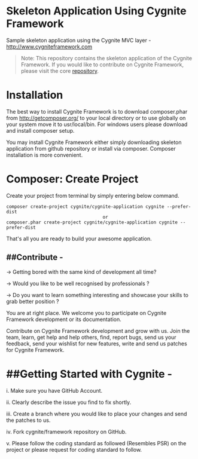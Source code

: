 Skeleton Application Using Cygnite Framework
======================================

Sample skeleton application using the Cygnite MVC layer - http://www.cygniteframework.com

>  Note: This repository contains the skeleton application of the Cygnite Framework. If you would like to contribute
on Cygnite Framework, please visit the core [repository](https://github.com/cygnite/framework).

Installation
=========
The best way to install Cygnite Framework is to download composer.phar from http://getcomposer.org/ to your local directory or to use globally on your system move it to
usr/local/bin. For windows users please download and install composer setup.

You may install Cygnite Framework either simply downloading skeleton application from github repository or install via composer. Composer installation is more convenient.


Composer: Create Project
============================
Create your project from terminal by simply entering below command.

    composer create-project cygnite/cygnite-application cygnite --prefer-dist
                                        or
    composer.phar create-project cygnite/cygnite-application cygnite --prefer-dist

That's all you are ready to build your awesome application.


##Contribute -
------------------
-> Getting bored with the same kind of development all time?

-> Would you like to be well recognised by professionals ?

-> Do you want to learn something interesting and showcase your skills to grab better position ?

You are at right place. We welcome you to participate on Cygnite Framework development or its documentation.

Contribute on Cygnite Framework development and grow with us. Join the team, learn, get help and help others, find, report bugs, send us your feedback,
send your wishlist for new features, write and send us patches for Cygnite Framework.


##Getting Started with Cygnite -
===============================
i.  Make sure you have GitHub Account.

ii. Clearly describe the issue you find to fix shortly.

iii. Create a branch where you would like to place your changes and send the patches to us.

iv.  Fork cygnite/framework repository on GitHub.

v. Please follow the coding standard as followed (Resembles PSR) on the project or please request for coding standard to follow.
